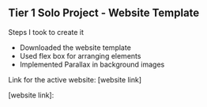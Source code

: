 ## Tier 1 Solo Project - Website Template

Steps I took to create it
- Downloaded the website template
- Used flex box for arranging elements
- Implemented Parallax in background images 

Link for the active website: [website link]



[website link]: 

